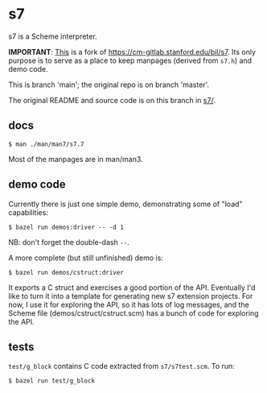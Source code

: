 # s7

s7 is a Scheme interpreter.

**IMPORTANT**: [This](https://github.com/mobileink/s7) is a fork of https://cm-gitlab.stanford.edu/bil/s7. Its only purpose is to serve as a place to keep manpages (derived from `s7.h`) and demo code.

This is branch 'main'; the original repo is on branch 'master'.

The original README and source code is on this branch in [s7/](s7).

## docs

`$ man ./man/man7/s7.7`

Most of the manpages are in man/man3.

## demo code

Currently there is just one simple demo, demonstrating some of "load" capabilities:

`$ bazel run demos:driver -- -d 1`

NB: don't forget the double-dash `--`.

A more complete (but still unfinished) demo is:

`$ bazel run demos/cstruct:driver`

It exports a C struct and exercises a good portion of the API.
Eventually I'd like to turn it into a template for generating new s7
extension projects. For now, I use it for exploring the API, so it has
lots of log messages, and the Scheme file (demos/cstruct/cstruct.scm)
has a bunch of code for exploring the API.

## tests

`test/g_block` contains C code extracted from `s7/s7test.scm`. To run:

`$ bazel run test/g_block`

